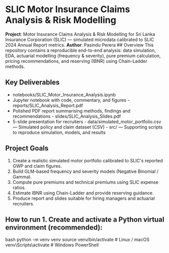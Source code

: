 # SLIC Motor Insurance Claims Analysis & Risk Modelling 

**Project**: Motor Insurance Claims Analysis & Risk Modelling for Sri Lanka Insurance Corporation (SLIC) — simulated microdata calibrated to SLIC 2024 Annual Report metrics. 
**Author**: Pasindu Perera ## Overview This repository contains a reproducible end-to-end analysis: data simulation, EDA, actuarial modelling (frequency & severity), pure premium calculation, pricing recommendations, and reserving (IBNR) using Chain-Ladder methods.

## Key Deliverables 
- notebooks/SLIC_Motor_Insurance_Analysis.ipynb
- Jupyter notebook with code, commentary, and figures - reports/SLIC_Analysis_Report.pdf
- Polished PDF report summarising methods, findings and recommendations - slides/SLIC_Analysis_Slides.pdf
- 5-slide presentation for recruiters - data/simulated_motor_portfolio.csv — Simulated policy and claim dataset (CSV) - src/ — Supporting scripts to reproduce simulation, models, and results 

## Project Goals 
1. Create a realistic simulated motor portfolio calibrated to SLIC's reported GWP and claim figures.
2. Build GLM-based frequency and severity models (Negative Binomial / Gamma).
3. Compute pure premiums and technical premiums using SLIC expense ratios.
4. Estimate IBNR using Chain-Ladder and provide reserving guidance.
5. Produce report and slides suitable for hiring managers and actuarial recruiters.
  
## How to run 1. Create and activate a Python virtual environment (recommended):

bash
python -m venv venv
source venv/bin/activate # Linux / macOS
venv\Scripts\activate # Windows PowerShell  
